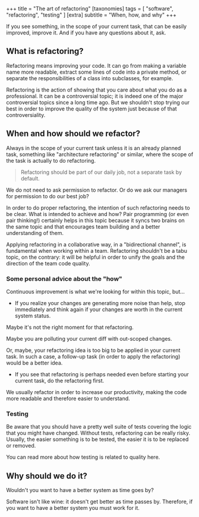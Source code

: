 +++
title = "The art of refactoring"
[taxonomies]
tags = [ "software", "refactoring", "testing" ]
[extra]
subtitle = "When, how, and why"
+++

If you see something, in the scope of your current task, that can be easily improved, improve it. And if you have any questions about it, ask.

<!-- more -->

## What is refactoring?

Refactoring means improving your code. It can go from making a variable name more readable, extract some lines of code into a private method, or separate the responsibilities of a class into subclasses, for example.

Refactoring is the action of showing that you care about what you do as a professional. It can be a controversial topic; it is indeed one of the major controversial topics since a long time ago. But we shouldn't stop trying our best in order to improve the quality of the system just because of that controversiality.

## When and how should we refactor?

Always in the scope of your current task unless it is an already planned task, something like "architecture refactoring" or similar, where the scope of the task is actually to do refactoring.

> Refactoring should be part of our daily job, not a separate task by default.

We do not need to ask permission to refactor. Or do we ask our managers for permission to do our best job?

In order to do proper refactoring, the intention of such refactoring needs to be clear. What is intended to achieve and how? Pair programming (or even pair thinking!) certainly helps in this topic because it syncs two brains on the same topic and that encourages team building and a better understanding of them.

Applying refactoring in a collaborative way, in a "bidirectional channel", is fundamental when working within a team. Refactoring shouldn't be a tabu topic, on the contrary: it will be helpful in order to unify the goals and the direction of the team code quality.

### Some personal advice about the "how"

Continuous improvement is what we're looking for within this topic, but…
* If you realize your changes are generating more noise than help, stop immediately and think again if your changes are worth in the current system status.

Maybe it's not the right moment for that refactoring.

Maybe you are polluting your current diff with out-scoped changes.

Or, maybe, your refactoring idea is too big to be applied in your current task. In such a case, a follow-up task (in order to apply the refactoring) would be a better idea.

* If you see that refactoring is perhaps needed even before starting your current task, do the refactoring first.

We usually refactor in order to increase our productivity, making the code more readable and therefore easier to understand.

### Testing

Be aware that you should have a pretty well suite of tests covering the logic that you might have changed. Without tests, refactoring can be really risky. Usually, the easier something is to be tested, the easier it is to be replaced or removed.

You can read more about how testing is related to quality here.

## Why should we do it?

Wouldn't you want to have a better system as time goes by?

Software isn't like wine: it doesn't get better as time passes by. Therefore, if you want to have a better system you must work for it.
